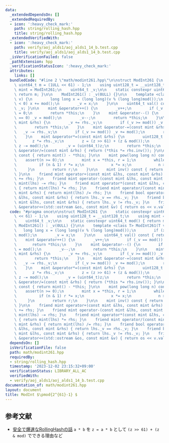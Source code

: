```yaml
---
data:
  _extendedDependsOn: []
  _extendedRequiredBy:
  - icon: ':heavy_check_mark:'
    path: string/rolling_hash.hpp
    title: string/rolling_hash.hpp
  _extendedVerifiedWith:
  - icon: ':heavy_check_mark:'
    path: verify/aoj_alds1/aoj_alds1_14_b.test.cpp
    title: verify/aoj_alds1/aoj_alds1_14_b.test.cpp
  _isVerificationFailed: false
  _pathExtension: hpp
  _verificationStatusIcon: ':heavy_check_mark:'
  attributes:
    links: []
  bundledCode: "#line 2 \"math/modint261.hpp\"\n\nstruct ModInt261 {\n    static constexpr\
    \ uint64_t m = (1ULL << 61) - 1;\n    using uint128_t = __uint128_t;\n    using\
    \ mint = ModInt261;\n    uint64_t _v;\n\n    static constexpr uint64_t mod() {\
    \ return m; }\n\n    ModInt261() : _v(0ULL) {}\n\n    template <class T> ModInt261(T\
    \ v) {\n        long long x = (long long)(v % (long long)mod());\n        if (x\
    \ < 0) x += mod();\n        _v = x;\n    }\n\n    uint64_t val() const { return\
    \ _v; }\n\n    mint &operator++() {\n        _v++;\n        if (_v == mod()) _v\
    \ = 0;\n        return *this;\n    }\n    mint &operator--() {\n        if (_v\
    \ == 0) _v = mod();\n        _v--;\n        return *this;\n    }\n\n    mint &operator+=(const\
    \ mint &rhs) {\n        _v += rhs._v;\n        if (_v >= mod()) _v -= mod();\n\
    \        return *this;\n    }\n    mint &operator-=(const mint &rhs) {\n     \
    \   _v -= rhs._v;\n        if (_v >= mod()) _v += mod();\n        return *this;\n\
    \    }\n    mint &operator*=(const mint &rhs) {\n        uint128_t z = _v;\n \
    \       z *= rhs._v;\n        z = (z >> 61) + (z & mod());\n        if (z >= mod())\
    \ z -= mod();\n        _v = (uint64_t)z;\n        return *this;\n    }\n    mint\
    \ &operator/=(const mint &rhs) { return (*this *= rhs.inv()); }\n\n    mint operator-()\
    \ const { return mint() - *this; }\n\n    mint pow(long long n) const {\n    \
    \    assert(n >= 0);\n        mint x = *this, r = 1;\n        while (n) {\n  \
    \          if (n & 1) r *= x;\n            x *= x;\n            n >>= 1;\n   \
    \     }\n        return r;\n    }\n\n    mint inv() const { return pow(m - 2);\
    \ }\n\n    friend mint operator+(const mint &lhs, const mint &rhs) { return mint(lhs)\
    \ += rhs; }\n    friend mint operator-(const mint &lhs, const mint &rhs) { return\
    \ mint(lhs) -= rhs; }\n    friend mint operator*(const mint &lhs, const mint &rhs)\
    \ { return mint(lhs) *= rhs; }\n    friend mint operator/(const mint &lhs, const\
    \ mint &rhs) { return mint(lhs) /= rhs; }\n    friend bool operator==(const mint\
    \ &lhs, const mint &rhs) { return lhs._v == rhs._v; }\n    friend bool operator!=(const\
    \ mint &lhs, const mint &rhs) { return lhs._v != rhs._v; }\n    friend std::ostream\
    \ &operator<<(std::ostream &os, const mint &v) { return os << v.val(); }\n};\n"
  code: "#pragma once\n\nstruct ModInt261 {\n    static constexpr uint64_t m = (1ULL\
    \ << 61) - 1;\n    using uint128_t = __uint128_t;\n    using mint = ModInt261;\n\
    \    uint64_t _v;\n\n    static constexpr uint64_t mod() { return m; }\n\n   \
    \ ModInt261() : _v(0ULL) {}\n\n    template <class T> ModInt261(T v) {\n     \
    \   long long x = (long long)(v % (long long)mod());\n        if (x < 0) x +=\
    \ mod();\n        _v = x;\n    }\n\n    uint64_t val() const { return _v; }\n\n\
    \    mint &operator++() {\n        _v++;\n        if (_v == mod()) _v = 0;\n \
    \       return *this;\n    }\n    mint &operator--() {\n        if (_v == 0) _v\
    \ = mod();\n        _v--;\n        return *this;\n    }\n\n    mint &operator+=(const\
    \ mint &rhs) {\n        _v += rhs._v;\n        if (_v >= mod()) _v -= mod();\n\
    \        return *this;\n    }\n    mint &operator-=(const mint &rhs) {\n     \
    \   _v -= rhs._v;\n        if (_v >= mod()) _v += mod();\n        return *this;\n\
    \    }\n    mint &operator*=(const mint &rhs) {\n        uint128_t z = _v;\n \
    \       z *= rhs._v;\n        z = (z >> 61) + (z & mod());\n        if (z >= mod())\
    \ z -= mod();\n        _v = (uint64_t)z;\n        return *this;\n    }\n    mint\
    \ &operator/=(const mint &rhs) { return (*this *= rhs.inv()); }\n\n    mint operator-()\
    \ const { return mint() - *this; }\n\n    mint pow(long long n) const {\n    \
    \    assert(n >= 0);\n        mint x = *this, r = 1;\n        while (n) {\n  \
    \          if (n & 1) r *= x;\n            x *= x;\n            n >>= 1;\n   \
    \     }\n        return r;\n    }\n\n    mint inv() const { return pow(m - 2);\
    \ }\n\n    friend mint operator+(const mint &lhs, const mint &rhs) { return mint(lhs)\
    \ += rhs; }\n    friend mint operator-(const mint &lhs, const mint &rhs) { return\
    \ mint(lhs) -= rhs; }\n    friend mint operator*(const mint &lhs, const mint &rhs)\
    \ { return mint(lhs) *= rhs; }\n    friend mint operator/(const mint &lhs, const\
    \ mint &rhs) { return mint(lhs) /= rhs; }\n    friend bool operator==(const mint\
    \ &lhs, const mint &rhs) { return lhs._v == rhs._v; }\n    friend bool operator!=(const\
    \ mint &lhs, const mint &rhs) { return lhs._v != rhs._v; }\n    friend std::ostream\
    \ &operator<<(std::ostream &os, const mint &v) { return os << v.val(); }\n};"
  dependsOn: []
  isVerificationFile: false
  path: math/modint261.hpp
  requiredBy:
  - string/rolling_hash.hpp
  timestamp: '2023-12-02 23:15:32+09:00'
  verificationStatus: LIBRARY_ALL_AC
  verifiedWith:
  - verify/aoj_alds1/aoj_alds1_14_b.test.cpp
documentation_of: math/modint261.hpp
layout: document
title: ModInt $\pmod{2^{61}-1} $
---
```


## 参考文献
- [安全で爆速なRollingHashの話](https://qiita.com/keymoon/items/11fac5627672a6d6a9f6) `a * b` を `z = a * b` として `(z >> 61) + (z & mod)` でできる理由など